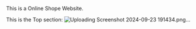 This is a Online Shope Website.


This is the Top section:
![Uploading Screenshot 2024-09-23 191434.png…]()
